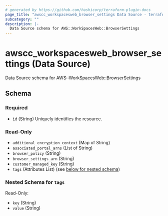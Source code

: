 ```yaml
---
# generated by https://github.com/hashicorp/terraform-plugin-docs
page_title: "awscc_workspacesweb_browser_settings Data Source - terraform-provider-awscc"
subcategory: ""
description: |-
  Data Source schema for AWS::WorkSpacesWeb::BrowserSettings
---
```


# awscc_workspacesweb_browser_settings (Data Source)

Data Source schema for AWS::WorkSpacesWeb::BrowserSettings



<!-- schema generated by tfplugindocs -->
## Schema

### Required

- `id` (String) Uniquely identifies the resource.

### Read-Only

- `additional_encryption_context` (Map of String)
- `associated_portal_arns` (List of String)
- `browser_policy` (String)
- `browser_settings_arn` (String)
- `customer_managed_key` (String)
- `tags` (Attributes List) (see [below for nested schema](#nestedatt--tags))

<a id="nestedatt--tags"></a>
### Nested Schema for `tags`

Read-Only:

- `key` (String)
- `value` (String)
